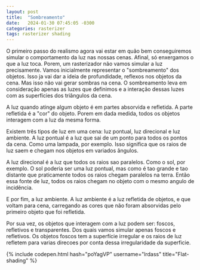 ```yaml
---
layout: post
title:  "Sombreamento"
date:   2024-01-30 07:45:05 -0300
categories: rasterizer
tags: rasterizer shading
---
```



O primeiro passo do realismo agora vai estar em quão bem conseguiremos simular o comportamento da luz nas nossas cenas.
Afinal, só enxergamos o que a luz toca.
Porem, um rasterizador não vamos simular a luz precisamente. Vamos inicialmente representar o "sombreamento" dos objetos.
Isso ja vai dar a ideia de profundidade, reflexos nos objetos da cena. Mas isso não vai gerar sombras na cena.
O sombreamento leva em consideração apenas as luzes que definimos e a interação dessas luzes com as superfícies dos
triângulos da cena.

A luz quando atinge algum objeto é em partes absorvida e refletida. A parte refletida é a "cor" do objeto. Porem em dada
medida, todos os objetos interagem com a luz da mesma forma.

Existem três tipos de luz em uma cena: luz pontual, luz direcional e luz ambiente.
A luz pontual é a luz que sai de um ponto para todos os pontos da cena. Como uma lampada, por exemplo. Isso significa que
os raios de luz saem e chegam nos objetos em variados ângulos.

A luz direcional é a luz que todos os raios sao paralelos. Como o sol, por exemplo. O sol poderia ser uma luz pontual, mas
como é tao grande e tao distante que praticamente todos os raios chegam paralelos na terra. Então essa fonte de luz, todos os
raios chegam no objeto com o mesmo angulo de incidência.

E por fim, a luz ambiente. A luz ambiente é a luz refletida de objetos, e que voltam para cena, carregando as cores que
não foram absorvidas pelo primeiro objeto que foi refletida.

Por sua vez, os objetos que interagem com a luz podem ser: foscos, refletivos e transparentes. Dos quais vamos simular apenas
foscos e refletivos.
Os objetos foscos tem a superfície irregular e os raios de luz refletem para varias direcoes por conta dessa irregularidade
da superficie.

{% include codepen.html hash="poYagVP" username="lrdass" title="Flat-shading" %}
